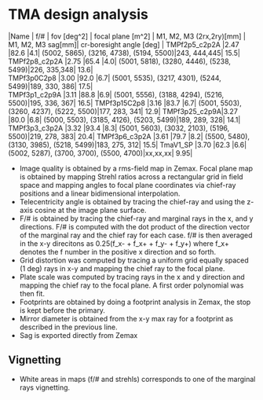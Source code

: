 # TMA design analysis

|Name         | f/# | fov [deg^2] | focal plane [m^2] | M1, M2, M3 (2rx,2ry)[mm] | M1, M2, M3 sag[mm]| cr-boresight angle [deg] |
TMPf2p5_c2p2A |2.47 |82.6 |4.1| (5002, 5865), (3216, 4738), (5194, 5500)|243, 444,445| 15.5|
TMPf2p8_c2p2A |2.75 |65.4 |4.0| (5001, 5818), (3280, 4446), (5238, 5499)|226, 335,348| 13.6|  
TMPf3p0C2p8   |3.00 |92.0 |6.7| (5001, 5535), (3217, 4301), (5244, 5499)|189, 330, 386| 17.5|  
TMPf3p1_c2p9A |3.11 |88.8 |6.9| (5001, 5556), (3188, 4294), (5216, 5500)|195, 336, 367| 16.5|
TMPf3p15C2p8  |3.16 |83.7 |6.7| (5001, 5503), (3260, 4237), (5222, 5500)|177, 283, 341| 12.9|
TMPf3p25_c2p9A|3.27 |80.0 |6.8| (5000, 5503), (3185, 4126), (5203, 5499)|189, 289, 328| 14.1|
TMPf3p3_c3p2A |3.32 |93.4 |8.3| (5001, 5603), (3032, 2103), (5196, 5500)|219, 278, 383| 20.4| 
TMPf3p6_c3p2A |3.61 |79.7 |8.2| (5500, 5480), (3130, 3985), (5218, 5499)|183, 275, 312| 15.5|
TmaV1_SP      |3.70 |62.3 |6.6| (5002, 5287), (3700, 3700), (5500, 4700)|xx,xx,xx| 9.95|



* Image quality is obtained by a rms-field map in Zemax. Focal plane map is obtained by mapping Strehl ratios across a rectangular grid in field space and mapping angles to focal plane coordinates via chief-ray positions and a linear bidimensional interpolation.
* Telecentricity angle is obtained by tracing the chief-ray and using the z-axis cosine at the image plane surface.
* F/# is obtained by tracing the chief-ray and marginal rays in the x, and y directions. F/# is computed with the dot product of the direction vector of the marginal ray and the chief ray for each case. f/# is then averaged in the x-y direcitons as 0.25(f_x- + f_x+ + f_y- + f_y+) where f_x+ denotes the f number in the positive x direction and so forth.
* Grid distortion was computed by tracing a uniform grid equally spaced (1 deg) rays in x-y and mapping the chief ray to the focal plane.
* Plate scale was computed by tracing rays in the x and y direction and mapping the chief ray to the focal plane. A first order polynomial was then fit.
* Footprints are obtained by doing a footprint analysis in Zemax, the stop is kept before the primary.
* Mirror diameter is obtained from the x-y max ray for a footprint as described in the previous line.
* Sag is exported directly from Zemax


## Vignetting

* White areas in maps (f/# and strehls) corresponds to one of the marginal rays vignetting.
